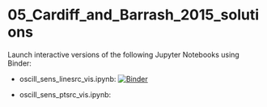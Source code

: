 # 05_Cardiff_and_Barrash_2015_solutions

Launch interactive versions of the following Jupyter Notebooks using Binder:

- oscill_sens_linesrc_vis.ipynb: [![Binder](https://mybinder.org/badge_logo.svg)](https://mybinder.org/v2/gh/christurnadge/05_Cardiff_and_Barrash_2015_solutions/master?filepath=oscill_sens_linesrc_vis.ipynb)

- oscill_sens_ptsrc_vis.ipynb: 
